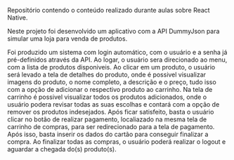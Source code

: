 Repositório contendo o conteúdo realizado durante aulas sobre React Native.

Neste projeto foi desenvolvido um aplicativo com a API DummyJson para simular uma loja para venda de produtos.

Foi produzido um sistema com login automático, com o usuário e a senha já pré-definidos através da API. Ao logar, o usuário sera direcionado ao menu, com a lista de produtos disponiveis. Ao clicar em um produto, o usuário será levado a tela de detalhes do produto, onde é possivel visualizar imagens do produto, o nome completo, a descrição e o preço, tudo isso com a opção de adicionar o respectivo produto ao carrinho. Na tela de carrinho é possivel visualizar todos os produtos adicionados, onde o usuário podera revisar todas as suas escolhas e contará com a opção de remover os produtos indesejados. Após ficar satisfeito, basta o usuário clicar no botão de realizar pagamento, localiazado na mesma tela de carrinho de compras, para ser redirecionado para a tela de pagamento. Após isso, basta inserir os dados do cartão para conseguir finalizar a compra. Ao finalizar todas as compras, o usuário poderá realizar o logout e aguardar a chegada do(s) produto(s).
